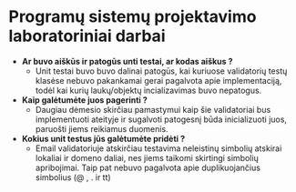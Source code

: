 # Programų sistemų projektavimo laboratoriniai darbai

- **Ar buvo aiškūs ir patogūs unti testai, ar kodas aiškus ?**
  * Unit testai buvo buvo dalinai patogūs, kai kuriuose validatorių testų klasėse nebuvo pakankamai gerai pagalvota apie implementaciją, todėl kai kurių laukų/objektų incializavimas buvo nepatogus.
- **Kaip galėtumėte juos pagerinti ?**
  * Daugiau dėmesio skirčiau pamastymui kaip šie validatoriai bus implementuoti ateityje ir sugalvoti patogesnį būda inicializuoti juos, paruošti jiems reikiamus duomenis.
- **Kokius unit testus jūs galėtumėte pridėti ?**
  * Email validatoriuje atskirčiau testavima neleistinų simbolių atskirai lokaliai ir domeno daliai, nes jiems taikomi skirtingi simbolių apribojimai. Taip pat nebuvo pagalvota apie duplikuojančius simbolius (@ , . ir tt)

